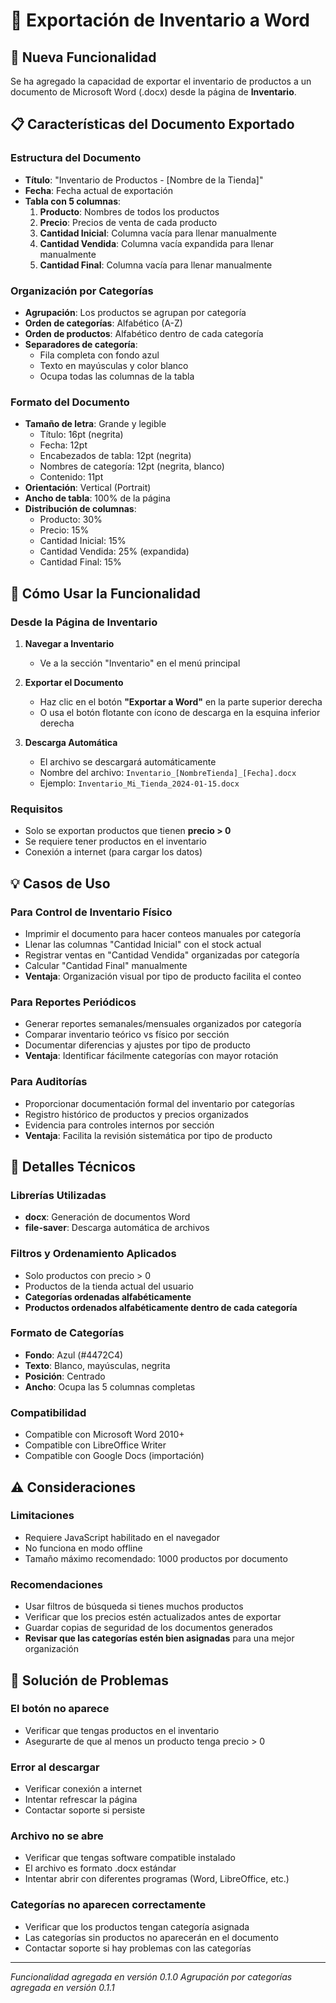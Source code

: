 # 📄 Exportación de Inventario a Word

## 🎯 Nueva Funcionalidad

Se ha agregado la capacidad de exportar el inventario de productos a un documento de Microsoft Word (.docx) desde la página de **Inventario**.

## 📋 Características del Documento Exportado

### Estructura del Documento
- **Título**: "Inventario de Productos - [Nombre de la Tienda]"
- **Fecha**: Fecha actual de exportación
- **Tabla con 5 columnas**:
  1. **Producto**: Nombres de todos los productos
  2. **Precio**: Precios de venta de cada producto
  3. **Cantidad Inicial**: Columna vacía para llenar manualmente
  4. **Cantidad Vendida**: Columna vacía expandida para llenar manualmente
  5. **Cantidad Final**: Columna vacía para llenar manualmente

### Organización por Categorías
- **Agrupación**: Los productos se agrupan por categoría
- **Orden de categorías**: Alfabético (A-Z)
- **Orden de productos**: Alfabético dentro de cada categoría
- **Separadores de categoría**: 
  - Fila completa con fondo azul
  - Texto en mayúsculas y color blanco
  - Ocupa todas las columnas de la tabla

### Formato del Documento
- **Tamaño de letra**: Grande y legible
  - Título: 16pt (negrita)
  - Fecha: 12pt
  - Encabezados de tabla: 12pt (negrita)
  - Nombres de categoría: 12pt (negrita, blanco)
  - Contenido: 11pt
- **Orientación**: Vertical (Portrait)
- **Ancho de tabla**: 100% de la página
- **Distribución de columnas**:
  - Producto: 30%
  - Precio: 15%
  - Cantidad Inicial: 15%
  - Cantidad Vendida: 25% (expandida)
  - Cantidad Final: 15%

## 🚀 Cómo Usar la Funcionalidad

### Desde la Página de Inventario

1. **Navegar a Inventario**
   - Ve a la sección "Inventario" en el menú principal

2. **Exportar el Documento**
   - Haz clic en el botón **"Exportar a Word"** en la parte superior derecha
   - O usa el botón flotante con ícono de descarga en la esquina inferior derecha

3. **Descarga Automática**
   - El archivo se descargará automáticamente
   - Nombre del archivo: `Inventario_[NombreTienda]_[Fecha].docx`
   - Ejemplo: `Inventario_Mi_Tienda_2024-01-15.docx`

### Requisitos
- Solo se exportan productos que tienen **precio > 0**
- Se requiere tener productos en el inventario
- Conexión a internet (para cargar los datos)

## 💡 Casos de Uso

### Para Control de Inventario Físico
- Imprimir el documento para hacer conteos manuales por categoría
- Llenar las columnas "Cantidad Inicial" con el stock actual
- Registrar ventas en "Cantidad Vendida" organizadas por categoría
- Calcular "Cantidad Final" manualmente
- **Ventaja**: Organización visual por tipo de producto facilita el conteo

### Para Reportes Periódicos
- Generar reportes semanales/mensuales organizados por categoría
- Comparar inventario teórico vs físico por sección
- Documentar diferencias y ajustes por tipo de producto
- **Ventaja**: Identificar fácilmente categorías con mayor rotación

### Para Auditorías
- Proporcionar documentación formal del inventario por categorías
- Registro histórico de productos y precios organizados
- Evidencia para controles internos por sección
- **Ventaja**: Facilita la revisión sistemática por tipo de producto

## 🔧 Detalles Técnicos

### Librerías Utilizadas
- **docx**: Generación de documentos Word
- **file-saver**: Descarga automática de archivos

### Filtros y Ordenamiento Aplicados
- Solo productos con precio > 0
- Productos de la tienda actual del usuario
- **Categorías ordenadas alfabéticamente**
- **Productos ordenados alfabéticamente dentro de cada categoría**

### Formato de Categorías
- **Fondo**: Azul (#4472C4)
- **Texto**: Blanco, mayúsculas, negrita
- **Posición**: Centrado
- **Ancho**: Ocupa las 5 columnas completas

### Compatibilidad
- Compatible con Microsoft Word 2010+
- Compatible con LibreOffice Writer
- Compatible con Google Docs (importación)

## ⚠️ Consideraciones

### Limitaciones
- Requiere JavaScript habilitado en el navegador
- No funciona en modo offline
- Tamaño máximo recomendado: 1000 productos por documento

### Recomendaciones
- Usar filtros de búsqueda si tienes muchos productos
- Verificar que los precios estén actualizados antes de exportar
- Guardar copias de seguridad de los documentos generados
- **Revisar que las categorías estén bien asignadas** para una mejor organización

## 🐛 Solución de Problemas

### El botón no aparece
- Verificar que tengas productos en el inventario
- Asegurarte de que al menos un producto tenga precio > 0

### Error al descargar
- Verificar conexión a internet
- Intentar refrescar la página
- Contactar soporte si persiste

### Archivo no se abre
- Verificar que tengas software compatible instalado
- El archivo es formato .docx estándar
- Intentar abrir con diferentes programas (Word, LibreOffice, etc.)

### Categorías no aparecen correctamente
- Verificar que los productos tengan categoría asignada
- Las categorías sin productos no aparecerán en el documento
- Contactar soporte si hay problemas con las categorías

---

*Funcionalidad agregada en versión 0.1.0*
*Agrupación por categorías agregada en versión 0.1.1* 